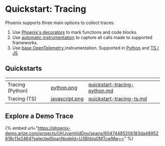 # Quickstart: Tracing

Phoenix supports three main options to collect traces:

1. Use [Phoenix's decorators](../how-to-tracing/setup-tracing/instrument-python.md) to mark functions and code blocks.
2. Use [automatic instrumentation](../integrations-tracing/) to capture all calls made to supported frameworks.
3. Use [base OpenTelemetry ](../how-to-tracing/setup-tracing/custom-spans.md)instrumentation. Supported in [Python](../how-to-tracing/setup-tracing/custom-spans.md) and [TS / JS](../how-to-tracing/setup-tracing/javascript.md)

## Quickstarts

<table data-view="cards"><thead><tr><th></th><th data-hidden data-card-cover data-type="files"></th><th data-hidden data-card-target data-type="content-ref"></th></tr></thead><tbody><tr><td>Tracing (Python)</td><td><a href="../../.gitbook/assets/python.png">python.png</a></td><td><a href="quickstart-tracing-python.md">quickstart-tracing-python.md</a></td></tr><tr><td>Tracing (TS)</td><td><a href="../../.gitbook/assets/javascript.png">javascript.png</a></td><td><a href="quickstart-tracing-ts.md">quickstart-tracing-ts.md</a></td></tr></tbody></table>

## Explore a Demo Trace

{% embed url="https://phoenix-demo.arize.com/projects/UHJvamVjdDoy/spans/6047448520b183da48952818c11e2464?selectedSpanNodeId=U3Bhbjo0MTcwMw==" %}
